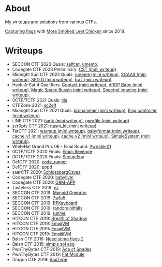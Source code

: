 # About

My writeups and solutions from various CTFs.

[Capturing flags](https://ctftime.org/user/65395) with [More Smoked Leet
Chicken](https://ctftime.org/team/1005) since 2019.

# Writeups

* SECCON CTF 2023 Quals: [selfcet](2023.09.16-SECCON_CTF_2023_Quals/selfcet),
  [umemo](2023.09.16-SECCON_CTF_2023_Quals/umemo).
* Codegate CTF 2023 Preliminary:
  [CST (mini writeup)](2023.06.17-Codegate_CTF_2023_Preliminary/CST).
* Midnight Sun CTF 2023 Quals:
  [runeme (mini writeup)](2023.04.08-Midnight_Sun_CTF_2023_Quals/runeme),
  [SCAAS (mini writeup)](2023.04.08-Midnight_Sun_CTF_2023_Quals/SCAAS),
  [SPD D (mini writeup)](2023.04.08-Midnight_Sun_CTF_2023_Quals/SPD%20D),
  [traz (mini writeup)](2023.04.08-Midnight_Sun_CTF_2023_Quals/traz).
* Hack-A-Sat 4 Qualifiers:
  [Contact (mini writeup)](2023.04.01-Hack-A-Sat_4_Qualifiers/Contact),
  [dROP Baby (mini writeup)](2023.04.01-Hack-A-Sat_4_Qualifiers/dROP%20Baby),
  [Magic Space Bussin (mini writeup)](2023.04.01-Hack-A-Sat_4_Qualifiers/Magic%20Space%20Bussin),
  [Spectrel Imaging (mini writeup)](2023.04.01-Hack-A-Sat_4_Qualifiers/Spectrel%20Imaging).
* 0CTF/TCTF 2021 Quals: [tile](2021.07.03_0CTF_TCTF_2021_Quals/tile)
* CTFZone 2021: [sc2elf](2021.06.26-CTFZone_2021/sc2elf)
* Midnight Sun CTF 2021 Quals: [brohammer (mini writeup)](
  2021.04.09-Midnight_Sun_CTF_2021_Quals/brohammer), [Flag controller (mini
  writeup)](2021.04.09-Midnight_Sun_CTF_2021_Quals/Flag%20controller)
* LINE CTF 2021: [bank (mini writeup)](2021.03.20-LINE_CTF_2021/bank),
  [pprofile (mini writeup)](2021.03.20-LINE_CTF_2021/pprofile)
* zer0pts CTF 2021: [nasm_kit (mini writeup)](2021.03.06-zer0pts_CTF_2021/nasm_kit)
* TetCTF 2021: [warmup (mini writeup)](2021.01.01-TetCTF_2021/warmup),
  [babyformat (mini writeup)](2021.01.01-TetCTF_2021/babyformat),
  [cache_v1 (mini writeup)](2021.01.01-TetCTF_2021/cache_v1),
  [cache_v2 (mini writeup)](2021.01.01-TetCTF_2021/cache_v2),
  [SimpleSystem (mini writeup)](2021.01.01-TetCTF_2021/SimpleSystem).
* WhiteHat Grand Prix 06 - Final Round: [Pwnable01](2020.12.27-WhiteHat_Grand_Prix_06_-_Final_Round/Pwnable01)
* 0CTF/TCTF 2020 Finals: [Emoji Revenge](2020.09.26-0CTF_TCTF_2020_Finals/Emoji%20Revenge)
* 0CTF/TCTF 2020 Finals: [SecureEnv](2020.09.26-0CTF_TCTF_2020_Finals/SecureEnv)
* De1CTF 2020: [code_runner](2020.05.02-De1CTF_2020/code_runner)
* De1CTF 2020: [pppd](2020.05.02-De1CTF_2020/pppd)
* saarCTF 2020: [SchlossbergCaves](2020.03.21-saarCTF_2020/SchlossbergCaves)
* Codegate CTF 2020: [babyllvm](2020.02.08-Codegate_CTF_2020_Preliminary/babyllvm)
* Codegate CTF 2020: [ORM-APP](2020.02.08-Codegate_CTF_2020_Preliminary/ORM-APP)
* Tasteless CTF 2019: [ez](2019.10.26-Tasteless_CTF_2019/pwn-ez)
* SECCON CTF 2019: [Monoid Operator](2019.10.19-SECCON_CTF_2019/pwn-Monoid_Operator)
* SECCON CTF 2019: [7w1n5](2019.10.19-SECCON_CTF_2019/reversing-7w1n5)
* SECCON CTF 2019: [PPKeyboard](2019.10.19-SECCON_CTF_2019/reversing-PPKeyboard)
* SECCON CTF 2019: [random pitfalls](2019.10.19-SECCON_CTF_2019/reversing-random_pitfalls)
* SECCON CTF 2019: [runme](2019.10.19-SECCON_CTF_2019/reversing-runme)
* HITCON CTF 2019: [Breath of Shadow](2019.10.12-HITCON_CTF_2019/pwn-Breath_of_Shadow)
* HITCON CTF 2019: [EmojiVM](2019.10.12-HITCON_CTF_2019/reverse-EmojiVM)
* HITCON CTF 2019: [EmojiiVM](2019.10.12-HITCON_CTF_2019/misc-EmojiiVM)
* HITCON CTF 2019: [EmojiiiVM](2019.10.12-HITCON_CTF_2019/pwn-EmojiiiVM)
* Balsn CTF 2019: [Need some flags 2](2019.10.05-Balsn_CTF_2019/misc-Need_some_flags_2)
* Balsn CTF 2019: [simple sol aeg](2019.10.05-Balsn_CTF_2019/smart_contract-simple_sol_aeg)
* PwnThyBytes CTF 2019: [Ace of Spades](2019.09.28-PwnThyBytes_CTF_2019/memory_corruption-Ace_of_Spades)
* PwnThyBytes CTF 2019: [Fat Module](2019.09.28-PwnThyBytes_CTF_2019/reverse_engineering-Fat_Module)
* Dragon CTF 2019: [BadType](2019.09.21-Teaser_Dragon_CTF_2019/reverse_engineering-BadType)
